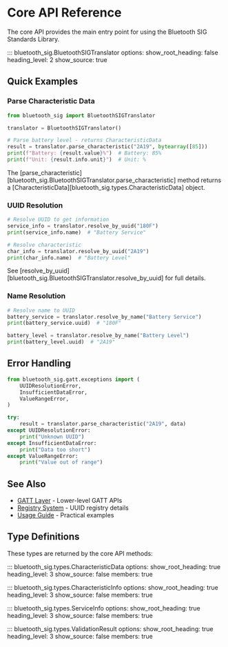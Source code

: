 # Core API Reference

The core API provides the main entry point for using the Bluetooth SIG Standards Library.

::: bluetooth_sig.BluetoothSIGTranslator
    options:
      show_root_heading: false
      heading_level: 2
      show_source: true

## Quick Examples

### Parse Characteristic Data

```python
from bluetooth_sig import BluetoothSIGTranslator

translator = BluetoothSIGTranslator()

# Parse battery level - returns CharacteristicData
result = translator.parse_characteristic("2A19", bytearray([85]))
print(f"Battery: {result.value}%")  # Battery: 85%
print(f"Unit: {result.info.unit}")  # Unit: %
```

The [parse_characteristic][bluetooth_sig.BluetoothSIGTranslator.parse_characteristic] method returns a [CharacteristicData][bluetooth_sig.types.CharacteristicData] object.

### UUID Resolution

```python
# Resolve UUID to get information
service_info = translator.resolve_by_uuid("180F")
print(service_info.name)  # "Battery Service"

# Resolve characteristic
char_info = translator.resolve_by_uuid("2A19")
print(char_info.name)  # "Battery Level"
```

See [resolve_by_uuid][bluetooth_sig.BluetoothSIGTranslator.resolve_by_uuid] for full details.

### Name Resolution

```python
# Resolve name to UUID
battery_service = translator.resolve_by_name("Battery Service")
print(battery_service.uuid)  # "180F"

battery_level = translator.resolve_by_name("Battery Level")
print(battery_level.uuid)  # "2A19"
```

## Error Handling

```python
from bluetooth_sig.gatt.exceptions import (
    UUIDResolutionError,
    InsufficientDataError,
    ValueRangeError,
)

try:
    result = translator.parse_characteristic("2A19", data)
except UUIDResolutionError:
    print("Unknown UUID")
except InsufficientDataError:
    print("Data too short")
except ValueRangeError:
    print("Value out of range")
```

## See Also

- [GATT Layer](gatt.md) - Lower-level GATT APIs
- [Registry System](registry.md) - UUID registry details
- [Usage Guide](../usage.md) - Practical examples

## Type Definitions

These types are returned by the core API methods:

::: bluetooth_sig.types.CharacteristicData
    options:
      show_root_heading: true
      heading_level: 3
      show_source: false
      members: true

::: bluetooth_sig.types.CharacteristicInfo
    options:
      show_root_heading: true
      heading_level: 3
      show_source: false
      members: true

::: bluetooth_sig.types.ServiceInfo
    options:
      show_root_heading: true
      heading_level: 3
      show_source: false
      members: true

::: bluetooth_sig.types.ValidationResult
    options:
      show_root_heading: true
      heading_level: 3
      show_source: false
      members: true
